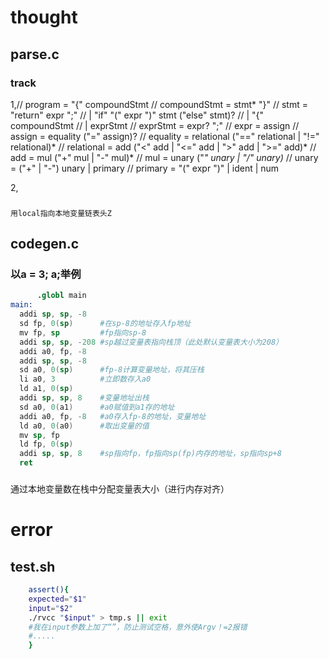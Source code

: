 # thought
## parse.c
### track
1,// program = "{" compoundStmt
// compoundStmt = stmt* "}"
// stmt = "return" expr ";"
//        | "if" "(" expr ")" stmt ("else" stmt)?
//        | "{" compoundStmt
//        | exprStmt
// exprStmt = expr? ";"
// expr = assign
// assign = equality ("=" assign)?
// equality = relational ("==" relational | "!=" relational)*
// relational = add ("<" add | "<=" add | ">" add | ">=" add)*
// add = mul ("+" mul | "-" mul)*
// mul = unary ("*" unary | "/" unary)*
// unary = ("+" | "-") unary | primary
// primary = "(" expr ")" | ident | num

2,
### 
    用local指向本地变量链表头Z
## codegen.c
### 以a = 3; a;举例
``` s
      .globl main
main:
  addi sp, sp, -8
  sd fp, 0(sp)      #在sp-8的地址存入fp地址
  mv fp, sp         #fp指向sp-8
  addi sp, sp, -208 #sp越过变量表指向栈顶（此处默认变量表大小为208）
  addi a0, fp, -8
  addi sp, sp, -8
  sd a0, 0(sp)      #fp-8计算变量地址，将其压栈
  li a0, 3          #立即数存入a0
  ld a1, 0(sp)  
  addi sp, sp, 8    #变量地址出栈
  sd a0, 0(a1)      #a0赋值到a1存的地址
  addi a0, fp, -8   #a0存入fp-8的地址，变量地址
  ld a0, 0(a0)      #取出变量的值
  mv sp, fp         
  ld fp, 0(sp)
  addi sp, sp, 8    #sp指向fp，fp指向sp(fp)内存的地址，sp指向sp+8
  ret
```
###
通过本地变量数在栈中分配变量表大小（进行内存对齐）

# error
## test.sh
``` sh
    assert(){
    expected="$1"
    input="$2"
    ./rvcc "$input" > tmp.s || exit 
    #我在input参数上加了“”，防止测试空格，意外使Argv！=2报错
    #.....
    }
